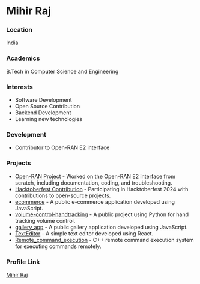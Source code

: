 # Mihir Raj

### Location

India

### Academics

B.Tech in Computer Science and Engineering

### Interests

- Software Development
- Open Source Contribution
- Backend Development
- Learning new technologies

### Development

- Contributor to Open-RAN E2 interface

### Projects

- [Open-RAN Project](https://github.com/mihirrz) - Worked on the Open-RAN E2 interface from scratch, including documentation, coding, and troubleshooting.
- [Hacktoberfest Contribution](https://github.com/mihirrz) - Participating in Hacktoberfest 2024 with contributions to open-source projects.
- [ecommerce](https://github.com/mihirrz/ecommerce) - A public e-commerce application developed using JavaScript.
- [volume-control-handtracking](https://github.com/mihirrz/volume-control-handtracking) - A public project using Python for hand tracking volume control.
- [gallery_app](https://github.com/mihirrz/gallery_app) - A public gallery application developed using JavaScript.
- [TextEditor](https://github.com/mihirrz/TextEditor) - A simple text editor developed using React.
- [Remote_command_execution](https://github.com/mihirrz/Remote_command_execution) - C++ remote command execution system for executing commands remotely.

### Profile Link

[Mihir Raj](https://github.com/mihirrz)
